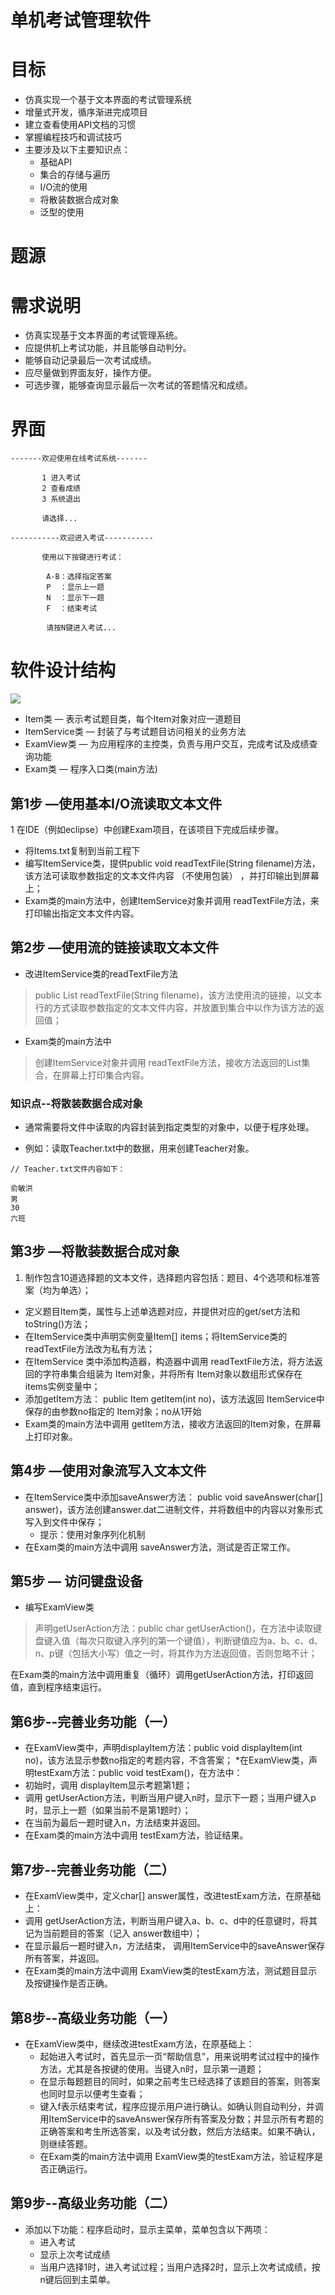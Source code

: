 单机考试管理软件
==

# 目标
* 仿真实现一个基于文本界面的考试管理系统
* 增量式开发，循序渐进完成项目
* 建立查看使用API文档的习惯
* 掌握编程技巧和调试技巧
* 主要涉及以下主要知识点：
    * 基础API
    * 集合的存储与遍历
    * I/O流的使用
    * 将散装数据合成对象
    * 泛型的使用


# 题源

# 需求说明
* 仿真实现基于文本界面的考试管理系统。
* 应提供机上考试功能，并且能够自动判分。
* 能够自动记录最后一次考试成绩。
* 应尽量做到界面友好，操作方便。
* 可选步骤，能够查询显示最后一次考试的答题情况和成绩。

# 界面
```text
-------欢迎使用在线考试系统-------

       1 进入考试
       2 查看成绩
       3 系统退出

       请选择...

```

```text
-----------欢迎进入考试-----------

       使用以下按键进行考试：

        A-B：选择指定答案
        P  ：显示上一题
        N  ：显示下一题
        F  ：结束考试

        请按N键进入考试...
```


# 软件设计结构
![](./images/包及主要类关系示意图.png)  

* Item类 — 表示考试题目类，每个Item对象对应一道题目
* ItemService类 — 封装了与考试题目访问相关的业务方法
* ExamView类 — 为应用程序的主控类，负责与用户交互，完成考试及成绩查询功能
* Exam类 — 程序入口类(main方法)

## 第1步 —使用基本I/O流读取文本文件
1 在IDE（例如eclipse）中创建Exam项目，在该项目下完成后续步骤。
* 将Items.txt复制到当前工程下
* 编写ItemService类，提供public void readTextFile(String filename)方法，该方法可读取参数指定的文本文件内容 （不使用包装） ，并打印输出到屏幕上；
* Exam类的main方法中，创建ItemService对象并调用 readTextFile方法，来打印输出指定文本文件内容。

## 第2步 —使用流的链接读取文本文件
* 改进ItemService类的readTextFile方法
>public List<String> readTextFile(String filename)，该方法使用流的链接，以文本行的方式读取参数指定的文本文件内容，并放置到集合中以作为该方法的返回值；
* Exam类的main方法中
>创建ItemService对象并调用 readTextFile方法，接收方法返回的List集合，在屏幕上打印集合内容。

### 知识点--将散装数据合成对象
* 通常需要将文件中读取的内容封装到指定类型的对象中，以便于程序处理。

* 例如：读取Teacher.txt中的数据，用来创建Teacher对象。
```text
// Teacher.txt文件内容如下：

俞敏洪
男
30
六班
```

## 第3步 —将散装数据合成对象
1. 制作包含10道选择题的文本文件，选择题内容包括：题目、4个选项和标准答案（均为单选）；
* 定义题目Item类，属性与上述单选题对应，并提供对应的get/set方法和toString()方法；
* 在ItemService类中声明实例变量Item[] items；将ItemService类的readTextFile方法改为私有方法；
* 在ItemService 类中添加构造器，构造器中调用 readTextFile方法，将方法返回的字符串集合组装为 Item对象，并将所有 Item对象以数组形式保存在 items实例变量中；
* 添加getItem方法： public Item getItem(int no)，该方法返回 ItemService中保存的由参数no指定的 Item对象；no从1开始
* Exam类的main方法中调用 getItem方法，接收方法返回的Item对象，在屏幕上打印对象。

## 第4步 —使用对象流写入文本文件
* 在ItemService类中添加saveAnswer方法： public void saveAnswer(char[] answer)，该方法创建answer.dat二进制文件，并将数组中的内容以对象形式写入到文件中保存；
	* 提示：使用对象序列化机制
* 在Exam类的main方法中调用 saveAnswer方法，测试是否正常工作。

## 第5步 — 访问键盘设备
* 编写ExamView类
>声明getUserAction方法：public char getUserAction()，在方法中读取键盘键入值（每次只取键入序列的第一个键值），判断键值应为a、b、c、d、n、p键（包括大小写）值之一时，将其作为方法返回值，否则忽略不计；

在Exam类的main方法中调用重复（循环）调用getUserAction方法，打印返回值，直到程序结束运行。

## 第6步--完善业务功能（一）
* 在ExamView类中，声明displayItem方法：public void displayItem(int  no)，该方法显示参数no指定的考题内容，不含答案；
*在ExamView类，声明testExam方法：public void testExam()，在方法中：
* 初始时，调用 displayItem显示考题第1题；
* 调用 getUserAction方法，判断当用户键入n时，显示下一题；当用户键入p时，显示上一题（如果当前不是第1题时）；
* 在当前为最后一题时键入n，方法结束并返回。
* 在Exam类的main方法中调用 testExam方法，验证结果。

## 第7步--完善业务功能（二）
* 在ExamView类中，定义char[] answer属性，改进testExam方法，在原基础上：
* 调用 getUserAction方法，判断当用户键入a、b、c、d中的任意键时，将其记为当前题目的答案（记入 answer数组中）；
* 在显示最后一题时键入n，方法结束， 调用ItemService中的saveAnswer保存所有答案，并返回。
* 在Exam类的main方法中调用 ExamView类的testExam方法，测试题目显示及按键操作是否正确。

## 第8步--高级业务功能（一）
* 在ExamView类中，继续改进testExam方法，在原基础上：
    * 起始进入考试时，首先显示一页“帮助信息”，用来说明考试过程中的操作方法，尤其是各按键的使用。当键入n时，显示第一道题；
    * 在显示每题题目的同时，如果之前考生已经选择了该题目的答案，则答案也同时显示以便考生查看；
    * 键入f表示结束考试，程序应提示用户进行确认。如确认则自动判分，并调用ItemService中的saveAnswer保存所有答案及分数；并显示所有考题的正确答案和考生所选答案，以及考试分数，然后方法结束。如果不确认，则继续答题。
    * 在Exam类的main方法中调用 ExamView类的testExam方法，验证程序是否正确运行。

## 第9步--高级业务功能（二）
* 添加以下功能：程序启动时，显示主菜单，菜单包含以下两项：
    * 进入考试
    * 显示上次考试成绩
    * 当用户选择1时，进入考试过程；当用户选择2时，显示上次考试成绩，按n键后回到主菜单。


